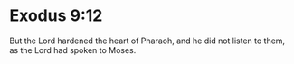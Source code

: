 # Exodus 9:12

But the Lord hardened the heart of Pharaoh, and he did not listen to them, as the Lord had spoken to Moses.
